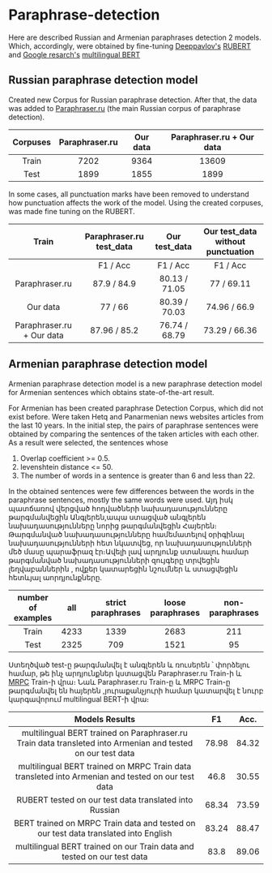 # Paraphrase-detection

Here are described Russian and Armenian paraphrases detection 2 models. Which, accordingly, were obtained by fine-tuning [Deeppavlov's](http://deeppavlov.ai/) [RUBERT](http://docs.deeppavlov.ai/en/master/features/models/bert.html) and [Google resarch's](https://github.com/google-research/bert?fbclid=IwAR2GSNQ7pwjglLqVGOB5PTxlMQ5SgWQZl4x5ZMlda5zArwxo4pp2Z6rp43g) [multilingual BERT](https://github.com/google-research/bert?fbclid=IwAR2GSNQ7pwjglLqVGOB5PTxlMQ5SgWQZl4x5ZMlda5zArwxo4pp2Z6rp43g)  


## Russian paraphrase detection model
Created new Corpus for Russian paraphrase detection. After that, the data was added  to [Paraphraser.ru](http://paraphraser.ru/) (the main Russian corpus of paraphrase detection).

|Corpuses|Paraphraser.ru|Our data|Paraphraser.ru + Our data|
|  :---: |     :---:    | :---:  |          :---:          |
|Train   | 7202         |9364    |13609                    |
|Test    | 1899         |1855    |1899                     |

In some cases, all punctuation marks have been removed to understand how punctuation affects the work of the model. Using the created corpuses, was made fine tuning on the RUBERT.

|Train|Paraphraser.ru test_data|Our test_data|Our test_data without punctuation|
|  :---: |     :---:    | :---:  |          :---:          |
|        | F1   /   Acc      |  F1  /  Acc    |     F1  /  Acc  |
|Paraphraser.ru   |87.9    /    84.9        |80.13  /  71.05    |77  /  69.11             |
|Our data    | 77  /  66         |80.39  /  70.03    |74.96  /  66.9    |
|Paraphraser.ru + Our data   | 87.96  /  85.2         |76.74  /  68.79    |73.29  /  66.36   |


## Armenian paraphrase detection model
Armenian paraphrase detection model is a new paraphrase detection model for Armenian sentences which obtains state-of-the-art result.

For Armenian has been created paraphrase Detection Corpus, which did not exist before․ Were taken Hetq and Panarmenian news websites articles from the last 10 years. In the initial step, the pairs of paraphrase sentences were obtained by comparing the sentences of the taken articles with each other. As a result were selected, the sentences whose

1. Overlap coefficient >= 0.5.
2. levenshtein distance <= 50.
3. The number of words in a sentence is greater than 6 and less than 22.

In the obtained sentences were few differences between the words in the paraphrase sentences, mostly the same words were used. Այդ իսկ պատճառով վերցված հոդվածների նախադասությունները թարգմանվեցին Անգլերեն,ապա ստացված անգլերեն նախադասությունները նորից թարգմանվեցին Հայերեն։ Թարգմանված նախադասությունները համեմատելով օրիգինալ նախադասությունների հետ նկատվեց, որ նախադասությունների մեծ մասը պարաֆրազ էր։Ավելի լավ արդյունք ստանալու համար թարգմանված նախադասությունների զույգերը տրվեցին լեղվաբաններին , ովքեր կատարեցին նշումներ և ստացվեցին հետևյալ աորդյունքները․

|number of examples|all|strict paraphrases|loose paraphrases|non-paraphrases|
|  :---: |     :---:    | :---:  |          :---:          | :---:  |
|Train   | 4233         |1339   |2683               | 211 |
|Test    | 2325         |709   |1521                  | 95 |


Ստեղծված test-ը թարգմանվել է անգլերեն և ռուսերեն ՝ փորձելու համար, թե ինչ արդյունքներ կստացվեն Paraphraser.ru Train-ի և [MRPC](https://www.microsoft.com/en-us/download/details.aspx?id=52398) Train-ի վրա։ Նաև Paraphraser.ru Train-ը և MRPC Train-ը թարգմանվել են հայերեն ,յուրաքանչյուրի համար կատարվել է նուրբ կարգավորում multilingual BERT-ի վրա։ 

|Models Results|   F1   |  Acc.     |
|  :---: |     :---:    |     :---:    |
|multilingual BERT trained on Paraphraser.ru Train data transleted into Armenian and tested on our test data | 78.98  | 84.32  |
|multilingual BERT trained on MRPC Train data transleted into Armenian and tested on our test data   | 46.8        | 30.55 |
|RUBERT tested on our test data translated into Russian| 68.34         | 73.59  |
|BERT trained on MRPC Train data and tested on our test data translated into English | 83.24  |  88.47     |
|multilingual BERT trained on our Train data and tested on our test data| 83.8    |  89.06   |




